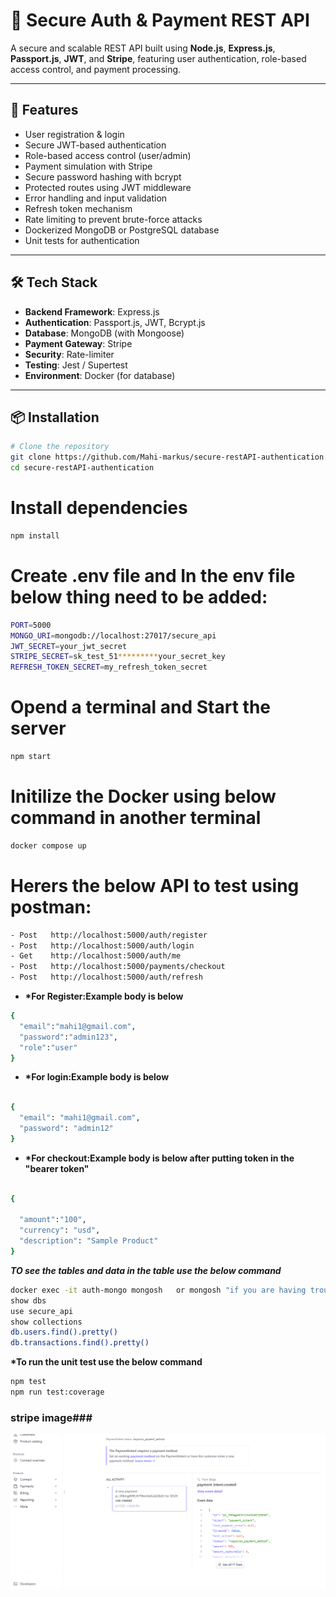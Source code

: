 # 🔐 Secure Auth & Payment REST API

A secure and scalable REST API built using **Node.js**, **Express.js**, **Passport.js**, **JWT**, and **Stripe**, featuring user authentication, role-based access control, and payment processing.

---

## 🚀 Features

- User registration & login
- Secure JWT-based authentication
- Role-based access control (user/admin)
- Payment simulation with Stripe
- Secure password hashing with bcrypt
- Protected routes using JWT middleware
- Error handling and input validation
- Refresh token mechanism
- Rate limiting to prevent brute-force attacks
- Dockerized MongoDB or PostgreSQL database
- Unit tests for authentication

---

## 🛠️ Tech Stack

- **Backend Framework**: Express.js
- **Authentication**: Passport.js, JWT, Bcrypt.js
- **Database**: MongoDB (with Mongoose)
- **Payment Gateway**: Stripe
- **Security**: Rate-limiter
- **Testing**: Jest / Supertest
- **Environment**: Docker (for database)

---

## 📦 Installation

```bash
# Clone the repository
git clone https://github.com/Mahi-markus/secure-restAPI-authentication.git
cd secure-restAPI-authentication
```

# Install dependencies

```bash
npm install
```

# Create .env file and In the env file below thing need to be added:

```bash
PORT=5000
MONGO_URI=mongodb://localhost:27017/secure_api
JWT_SECRET=your_jwt_secret
STRIPE_SECRET=sk_test_51*********your_secret_key
REFRESH_TOKEN_SECRET=my_refresh_token_secret

```

# Opend a terminal and Start the server

```bash
npm start

```

# Initilize the Docker using below command in another terminal

```bash
docker compose up

```

# Herers the below API to test using postman:

```bash
- Post   http://localhost:5000/auth/register
- Post   http://localhost:5000/auth/login
- Get    http://localhost:5000/auth/me
- Post   http://localhost:5000/payments/checkout
- Post   http://localhost:5000/auth/refresh
```

- **\*For Register:Example body is below**

```bash
{
  "email":"mahi1@gmail.com",
  "password":"admin123",
  "role":"user"
}


```

- **\*For login:Example body is below**

```bash

{
  "email": "mahi1@gmail.com",
  "password": "admin12"
}

```

- **\*For checkout:Example body is below after putting token in the "bearer token"**

```bash

{

  "amount":"100",
  "currency": "usd",
  "description": "Sample Product"
}


```

**_TO see the tables and data in the table use the below command_**

```bash
docker exec -it auth-mongo mongosh   or mongosh "if you are having trouble to see the table or data"
show dbs
use secure_api
show collections
db.users.find().pretty()
db.transactions.find().pretty()

```

**\*To run the unit test use the below command**

```bash
npm test
npm run test:coverage
```

### stripe image###

![Stripe Image](./stripe.PNG)
